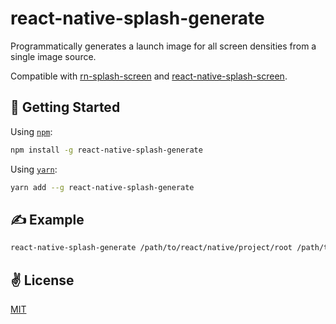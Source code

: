 # react-native-splash-generate
Programmatically generates a launch image for all screen densities from a single image source.

Compatible with [rn-splash-screen](https://github.com/mehcode/rn-splash-screen) and [react-native-splash-screen](https://github.com/crazycodeboy/react-native-splash-screen).

## 🚀 Getting Started
Using [`npm`](https://www.npmjs.com/package/react-native-splash-generate):
```bash
npm install -g react-native-splash-generate
```

Using [`yarn`](https://www.npmjs.com/package/react-native-splash-generate):
```bash
yarn add --g react-native-splash-generate
```

## ✍️ Example
```bash
react-native-splash-generate /path/to/react/native/project/root /path/to/your/splash/image
```
## ✌️ License
[MIT](https://opensource.org/licenses/MIT)
